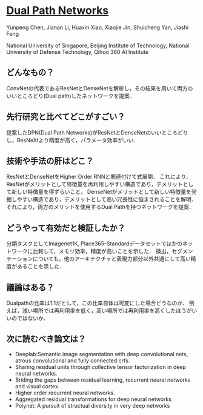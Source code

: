 # [Dual Path Networks](https://arxiv.org/abs/1707.01629)
Yunpeng Chen, Jianan Li, Huaxin Xiao, Xiaojie Jin, Shuicheng Yan, Jiashi Feng

National University of Singapore, Beijing Institute of Technology, National University of Defense Technology, Qihoo 360 AI Institute

## どんなもの？
ConvNetの代表であるResNetとDenseNetを解析し，その結果を用いて両方のいいところどり(Dual path)したネットワークを提案．

## 先行研究と比べてどこがすごい？
提案したDPN(Dual Path Networks)がResNetとDenseNetのいいところどりし，ResNeXtより精度が高く，パラメータ効率がいい．

## 技術や手法の肝はどこ？
ResNetとDenseNetをHigher Order RNNと関連付けて式展開．
これにより，ResNetがメリットとして特徴量を再利用しやすい構造であり，デメリットとして新しい特徴量を得ずらいこと，
DenseNetがメリットとして新しい特徴量を発掘しやすい構造であり，デメリットとして高い冗長性に悩まされることを解明．
それにより，両方のメリットを使用するDual Pathを持つネットワークを提案．

## どうやって有効だと検証したか？
分類タスクとしてImagenet1K, Place365-Standardデータセットでほかのネットワークに比較して，メモリ効率，精度が高いことを示した．
検出，セグメンテーションについても，他のアーキテクチャと表現力部分以外共通にして高い精度があることを示した．

## 議論はある？
Dualpathの比率は1:1だとして，この比率自体は可変にした場合どうなのか．
例えば，浅い場所では再利用率を低く，高い場所では再利用率を高くしたほうがいいのではないか．

## 次に読むべき論文は？
* Deeplab:Semantic image segmentation with deep convolutional nets, atrous convolutional and fully connected crfs.
* Sharing residual units through collective tensor factorization in deep neural networks.
* Briding the gaps between residual learning, recurrent neural networks and visual cortex.
* Higher order recurrent neural networks.
* Aggregated residual transformations for deep neural networks
* Polynet: A pursuit of structual diversity in very deep networks
